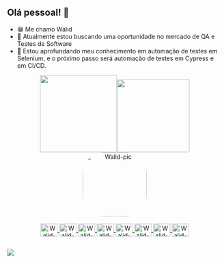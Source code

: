 ## Olá pessoal! 👋

- 😁 Me chamo Walid
- 🔭 Atualmente estou buscando uma oportunidade no mercado de QA e Testes de Software
- 🌱 Estou aprofundando meu conhecimento em automação de testes em Selenium, e o próximo passo será automação de testes em Cypress e em CI/CD.

<div align="center">
  <a href="https://github.com/walidalves">
  <img height="180em" src="https://github-readme-stats.vercel.app/api?username=walidalves&count_private=trues&show_icons=true&theme=vision-friendly-dark"/><img height="170em" src="https://github-readme-stats.vercel.app/api/top-langs/?username=walidalves&layout=compact&include_all_commits=true&theme=vision-friendly-dark"/>
</div>
  
<div align="center">
    <img align="center" alt="Walid-pic" height="150" style="border-radius:50px;" src="https://cdn.discordapp.com/attachments/1088876234068459700/1088881234878402651/mary-one-piece.gif">
</div>

<div style="display: inline_block" align="center"><br>
  <img align="center" alt="Walid-Ruby" height="30" width="40" src="https://cdn.jsdelivr.net/gh/devicons/devicon/icons/ruby/ruby-plain.svg" />
  <img align="center" alt="Walid-Java" height="30" width="40" src="https://cdn.jsdelivr.net/gh/devicons/devicon/icons/java/java-original.svg">
  <img align="center" alt="Walid-Git" height="30" width="40" src="https://cdn.jsdelivr.net/gh/devicons/devicon/icons/git/git-original.svg" />
  <img align="center" alt="Walid-Vsc" height="30" width="40" src="https://cdn.jsdelivr.net/gh/devicons/devicon/icons/vscode/vscode-original.svg" />  

  <img align="center" alt="Walid-Jenkins" height="30" width="40" src="https://cdn.jsdelivr.net/gh/devicons/devicon/icons/jenkins/jenkins-original.svg" />
  <img align="center" alt="Walid-Selenium" height="30" width="40" src="https://cdn.jsdelivr.net/gh/devicons/devicon/icons/selenium/selenium-original.svg" />  
  <img align="center" alt="Walid-Cucumber" height="30" width="40" src="https://cdn.jsdelivr.net/gh/devicons/devicon/icons/cucumber/cucumber-plain.svg" />
  <img align="center" alt="Walid-Cucumber" height="30" width="40" src="https://cdn.jsdelivr.net/gh/devicons/devicon/icons/docker/docker-plain.svg" />
</div> 
  

##

<div> 
  <a href="https://www.linkedin.com/in/walid-arnous-alves-b5128927" target="_blank"><img src="https://img.shields.io/badge/-LinkedIn-%230077B5?style=for-the-badge&logo=linkedin&logoColor=white" target="_blank"></a>
</div> 
